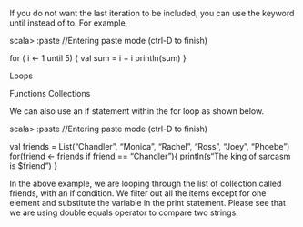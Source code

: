 If you do not want the last iteration to be included, you can use the keyword until instead of to. For example,

scala> :paste
//Entering paste mode (ctrl-D to finish)

for ( i <- 1 until 5) {
	val sum = i + i
	println(sum)
}







 
Loops

Functions
Collections

 
We can also use an if statement within the for loop as shown below.

scala> :paste
//Entering paste mode (ctrl-D to finish)

val friends = List(“Chandler”, “Monica”, “Rachel”, “Ross”, “Joey”, “Phoebe”)
for(friend <- friends if friend == “Chandler”){
println(s“The king of sarcasm is $friend”)
}


In the above example, we are looping through the list of collection called friends, with an if condition. We filter out all the items except for one element and substitute the variable in the print statement. Please see that we are using double equals operator to compare two strings.
